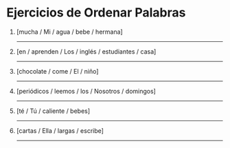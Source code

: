 # Ejercicios de Ordenar Palabras

1. [mucha / Mi / agua / bebe / hermana]

   _________________________________

2. [en / aprenden / Los / inglés / estudiantes / casa]

   _________________________________

3. [chocolate / come / El / niño]

   _________________________________

4. [periódicos / leemos / los / Nosotros / domingos]

   _________________________________

5. [té / Tú / caliente / bebes]

   _________________________________

6. [cartas / Ella / largas / escribe]

   _________________________________